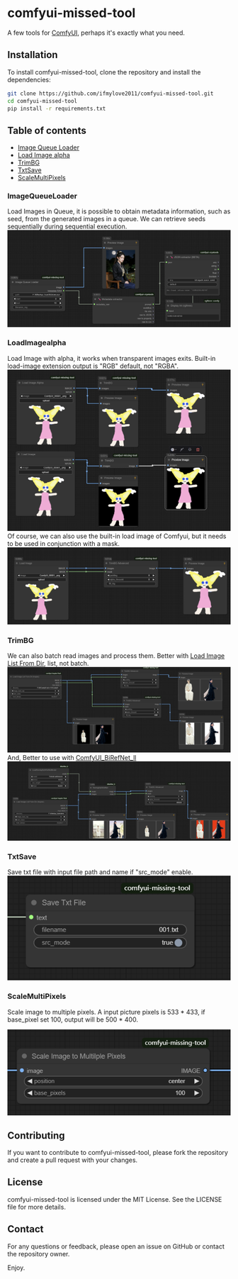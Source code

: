 # comfyui-missed-tool
A few tools for [ComfyUI](https://github.com/comfyanonymous/ComfyUI), perhaps it's exactly what you need.

## Installation

To install comfyui-missed-tool, clone the repository and install the dependencies:

```bash
git clone https://github.com/ifmylove2011/comfyui-missed-tool.git
cd comfyui-missed-tool
pip install -r requirements.txt
```

## Table of contents
- [Image Queue Loader](#ImageQueueLoader)
- [Load Image alpha](#LoadImagealpha)
- [TrimBG](#TrimBG)
- [TxtSave](#TxtSave)
- [ScaleMultiPixels](#ScaleMultiPixels)


### ImageQueueLoader
Load Images in Queue, it is possible to obtain metadata information, such as seed, from the generated images in a queue. 
We can retrieve seeds sequentially during sequential execution.
![Image Queue Loader](./assets/loadqueue.png)
### LoadImagealpha
Load Image with alpha, it works when transparent images exits. Built-in load-image extension output is "RGB" default, not "RGBA".
![Load alpha](./assets/loadtrim.png)
Of course, we can also use the built-in load image of Comfyui, but it needs to be used in conjunction with a mask.
![Load alpha1](./assets/loadtrim1.png)
### TrimBG
We can also batch read images and process them. Better with [Load Image List From Dir](https://github.com/ltdrdata/ComfyUI-Inspire-Pack?tab=readme-ov-file#image-util), list, not batch.
![TrimBG1](./assets/trimbg1.png)
And, Better to use with [ComfyUI_BiRefNet_ll](https://github.com/lldacing/ComfyUI_BiRefNet_ll)
![TrimBG2](./assets/load_biref_trim.png)
### TxtSave
Save txt file with input file path and name if "src_mode" enable.![txtSave](./assets/txt_save.png)
### ScaleMultiPixels
Scale image to multiple pixels.
A input picture pixels is 533 * 433, if base_pixel set 100, output will be 500 * 400.

![scale_multi](./assets/scale_multi_pixels.png)



## Contributing

If you want to contribute to comfyui-missed-tool, please fork the repository and create a pull request with your changes.

## License

comfyui-missed-tool is licensed under the MIT License. See the LICENSE file for more details.

## Contact

For any questions or feedback, please open an issue on GitHub or contact the repository owner.

Enjoy.
